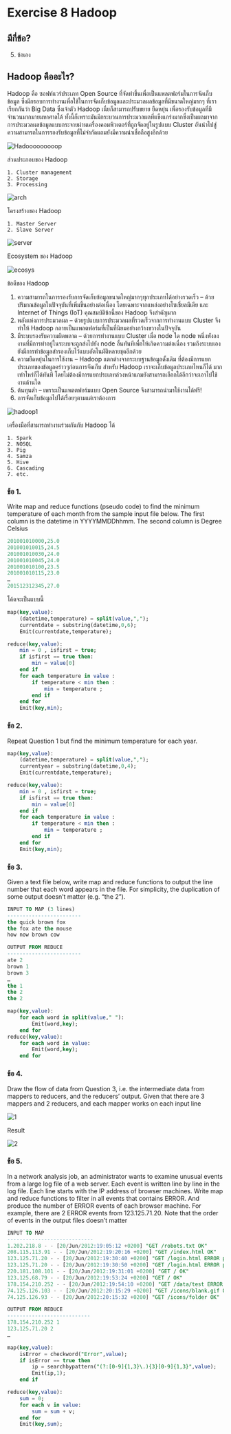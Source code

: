 # Exercise 8 Hadoop

## มีกี่ข้อ?
   5. ข้อเอง

## Hadoop คืออะไร?

Hadoop คือ ซอฟท์แวร์ประเภท Open Source ที่จัดทำขึ้นเพื่อเป็นแพลตฟอร์มในการจัดเก็บข้อมูล ซึ่งมีกรอบการทำงานเพื่อใช้ในการจัดเก็บข้อมูลและประมวลผลข้อมูลที่มีขนาดใหญ่มากๆ ที่เราเรียกกันว่า Big Data ซึ่งเจ้าตัว Hadoop เนี่ยก็สามารถปรับขยาย ยืดหยุ่น เพื่อรองรับข้อมูลที่มีจำนวนมากมายมหาศาลได้ ทั้งนี้ก็เพราะมันมีกระบวนการประมวลผลที่แข็งแกร่งมากซึ่งเป็นผลมาจากการประมวลผลข้อมูลแบบกระจายผ่านเครื่องคอมพิวเตอร์ที่ถูกจัดอยู่ในรูปแบบ Cluster อันนำไปสู่ความสามารถในการรองรับข้อมูลที่ไม่จำกัดแถมยังมีความน่าเชื่อถือสูงอีกด้วย

![Hadooooooooop](http://bigdataexperience.org/BX/wp-content/uploads/2016/12/Hadoop1.jpg)


ส่วนประกอบของ Hadoop

    1. Cluster management
    2. Storage
    3. Processing

![arch](http://www.somkiat.cc/wp-content/uploads/2015/09/Screen-Shot-2558-09-13-at-9.47.10-PM.jpg)

โครงสร้างของ Hadoop

    1. Master Server
    2. Slave Server 

![server](http://www.somkiat.cc/wp-content/uploads/2015/09/Screen-Shot-2558-09-13-at-9.48.44-PM.jpg)

Ecosystem ของ Hadoop

![ecosys](https://i2.wp.com/saixiii.com/wp-content/uploads/2017/05/Big-data-hadoop-apache.png?w=690&ssl=1)


ข้อดีของ Hadoop 

1.  ความสามารถในการรองรับการจัดเก็บข้อมูลขนาดใหญ่มากๆทุกประเภทได้อย่างรวดเร็ว –  ด้วยปริมาณข้อมูลในปัจจุบันที่เพิ่มขึ้นอย่างต่อเนื่อง โดยเฉพาะจากแหล่งอย่างโซเชี่ยลมีเดีย และ Internet of Things (IoT) คุณสมบัติข้อนี้ของ Hadoop จึงสำคัญมาก
2.  พลังแห่งการประมวลผล – ด้วยรูปแบบการประมวลผลที่รวดเร็วจากการทำงานแบบ Cluster จึงทำให้ Hadoop กลายเป็นแพลตฟอร์มที่เป็นที่นิยมอย่างกว้างขวางในปัจจุบัน
3.  มีระบบรองรับความผิดพลาด – ด้วยการทำงานแบบ Cluster เมื่อ node ใด node หนึ่งพังลง งานที่มีการทำอยู่ในระบบจะถูกส่งไปยัง node อื่นทันทีเพื่อให้เกิดความต่อเนื่อง รวมถึงระบบเองยังมีการทำข้อมูลสำรองเก็บไว้แบบอัตโนมัติหลายชุดอีกด้วย
4.  ความยืดหยุ่นในการใช้งาน – Hadoop แตกต่างจากระบบฐานข้อมูลดั้งเดิม ที่ต้องมีการแยกประเภทของข้อมูลคร่าวๆก่อนการจัดเก็บ สำหรับ Hadoop เราจะเก็บข้อมูลประเภทไหนก็ได้ มากเท่าไหร่ก็ได้ทันที โดยไม่ต้องมีการแยกประเภทล่วงหน้าแถมยังสามารถเลือกได้อีกว่าจะเอาไปใช้งานด้านใด
5.  ต้นทุนต่ำ – เพราะเป็นแพลตฟอร์มแบบ Open Source จึงสามารถนำมาใช้งานได้ฟรี!
6.  การจัดเก็บข้อมูลไปได้เรื่อยๆตามแต่เราต้องการ

![hadoop1](http://bigdataexperience.org/BX/wp-content/uploads/2016/12/Hadoop3.png)

เครื่องมือที่สามารถทำงานร่วมกันกับ Hadoop ได้

    1. Spark
    2. NOSQL
    3. Pig
    4. Samza
    5. Hive
    6. Cascading
    7. etc.  

### ข้อ 1.
Write map and reduce functions (pseudo code) to find the minimum temperature of each month from the sample input file below. The first column is the datetime in YYYYMMDDhhmm. The second column is Degree Celsius

```sql
201001010000,25.0
201001010015,24.5
201001010030,24.0
201001010045,24.0
201001010100,23.5
201001010115,23.0
…
201512312345,27.0
```

โค้ดจะเป็นแบบนี้

```sql
map(key,value):
    (datetime,temperature) = split(value,",");
    currentdate = substring(datetime,0,6);
    Emit(currentdate,temperature);

reduce(key,value):
    min = 0 , isfirst = true;
    if isfirst == true then:
        min = value[0]
    end if
    for each temperature in value :
        if temperature < min then :
            min = temperature ;
        end if
    end for
    Emit(key,min);
```


### ข้อ 2.

Repeat Question 1 but find the minimum temperature for each year.
```sql
map(key,value):
    (datetime,temperature) = split(value,",");
    currentyear = substring(datetime,0,4);
    Emit(currentdate,temperature);

reduce(key,value):
    min = 0 , isfirst = true;
    if isfirst == true then:
        min = value[0]
    end if
    for each temperature in value :
        if temperature < min then :
            min = temperature ;
        end if
    end for
    Emit(key,min);
```

### ข้อ 3. 

Given a text file below, write map and reduce functions to output the line number that each word appears in the file. For simplicity, the duplication of some output doesn’t matter (e.g. “the 2”).




```sql
INPUT TO MAP (3 lines)
------------------------
the quick brown fox
the fox ate the mouse
how now brown cow
```
```sql
OUTPUT FROM REDUCE
------------------------
ate 2
brown 1
brown 3
…
the 1
the 2
the 2
```

```sql
map(key,value):
    for each word in split(value," "):
        Emit(word,key);
    end for
reduce(key,value):
    for each word in value:
        Emit(word,key);
    end for
```

### ข้อ 4.

Draw the flow of data from Question 3, i.e. the intermediate data from mappers to reducers, and the reducers’ output. Given that there are 3 mappers and 2 reducers, and each mapper works on each input line

![1](https://raw.githubusercontent.com/SunatP/ITCS443_Parallel/master/Exercise/EX8/img/1.PNG)

Result

![2](https://raw.githubusercontent.com/SunatP/ITCS443_Parallel/master/Exercise/EX8/img/2.PNG)
### ข้อ 5.

In a network analysis job, an administrator wants to examine unusual events from a large log file
of a web server. Each event is written line by line in the log file. Each line starts with the IP address
of browser machines. Write map and reduce functions to filter in all events that contains ERROR.
And produce the number of ERROR events of each browser machine. For example, there are 2
ERROR events from 123.125.71.20. Note that the order of events in the output files doesn’t matter

```sql
INPUT TO MAP
----------------------------
1.202.218.8 - - [20/Jun/2012:19:05:12 +0200] "GET /robots.txt OK"
208.115.113.91 - - [20/Jun/2012:19:20:16 +0200] "GET /index.html OK"
123.125.71.20 - - [20/Jun/2012:19:30:40 +0200] "GET /login.html ERROR password mismatch"
123.125.71.20 - - [20/Jun/2012:19:30:50 +0200] "GET /login.html ERROR password mismatch"
220.181.108.101 - - [20/Jun/2012:19:31:01 +0200] "GET / OK"
123.125.68.79 - - [20/Jun/2012:19:53:24 +0200] "GET / OK"
178.154.210.252 - - [20/Jun/2012:19:54:10 +0200] "GET /data/test ERROR /data/test/ is forbidden"
74.125.126.103 - - [20/Jun/2012:20:15:29 +0200] "GET /icons/blank.gif OK"
74.125.126.93 - - [20/Jun/2012:20:15:32 +0200] "GET /icons/folder OK"
```
```sql
OUTPUT FROM REDUCE
---------------------------
178.154.210.252 1
123.125.71.20 2
…
```

```sql
map(key,value):
    isError = checkword("Error",value);
    if isError == true then
        ip = searchbypattern("(?:[0-9]{1,3}\.){3}[0-9]{1,3}",value);
        Emit(ip,1);
    end if

reduce(key,value):
    sum = 0;
    for each v in value:
        sum = sum + v;
    end for
    Emit(key,sum);
```